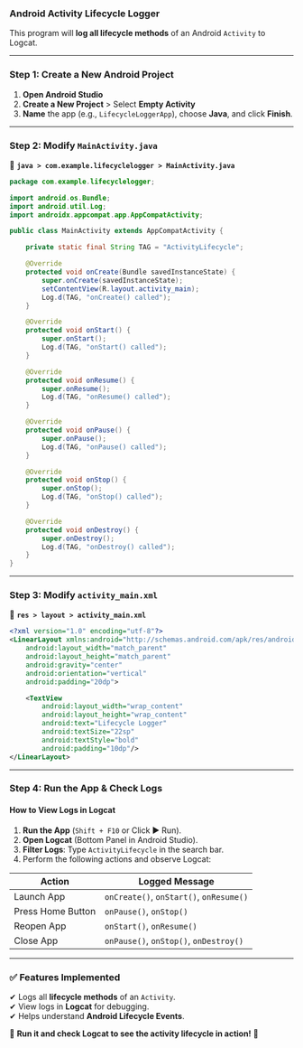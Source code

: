 ### **Android Activity Lifecycle Logger**
This program will **log all lifecycle methods** of an Android `Activity` to Logcat.

---

### **Step 1: Create a New Android Project**
1. **Open Android Studio**
2. **Create a New Project** > Select **Empty Activity**
3. **Name** the app (e.g., `LifecycleLoggerApp`), choose **Java**, and click **Finish**.

---

### **Step 2: Modify `MainActivity.java`**
📂 **`java > com.example.lifecyclelogger > MainActivity.java`**
```java
package com.example.lifecyclelogger;

import android.os.Bundle;
import android.util.Log;
import androidx.appcompat.app.AppCompatActivity;

public class MainActivity extends AppCompatActivity {

    private static final String TAG = "ActivityLifecycle";

    @Override
    protected void onCreate(Bundle savedInstanceState) {
        super.onCreate(savedInstanceState);
        setContentView(R.layout.activity_main);
        Log.d(TAG, "onCreate() called");
    }

    @Override
    protected void onStart() {
        super.onStart();
        Log.d(TAG, "onStart() called");
    }

    @Override
    protected void onResume() {
        super.onResume();
        Log.d(TAG, "onResume() called");
    }

    @Override
    protected void onPause() {
        super.onPause();
        Log.d(TAG, "onPause() called");
    }

    @Override
    protected void onStop() {
        super.onStop();
        Log.d(TAG, "onStop() called");
    }

    @Override
    protected void onDestroy() {
        super.onDestroy();
        Log.d(TAG, "onDestroy() called");
    }
}
```

---

### **Step 3: Modify `activity_main.xml`**
📂 **`res > layout > activity_main.xml`**
```xml
<?xml version="1.0" encoding="utf-8"?>
<LinearLayout xmlns:android="http://schemas.android.com/apk/res/android"
    android:layout_width="match_parent"
    android:layout_height="match_parent"
    android:gravity="center"
    android:orientation="vertical"
    android:padding="20dp">

    <TextView
        android:layout_width="wrap_content"
        android:layout_height="wrap_content"
        android:text="Lifecycle Logger"
        android:textSize="22sp"
        android:textStyle="bold"
        android:padding="10dp"/>
</LinearLayout>
```

---

### **Step 4: Run the App & Check Logs**
#### **How to View Logs in Logcat**
1. **Run the App** (`Shift + F10` or Click ▶ Run).
2. **Open Logcat** (Bottom Panel in Android Studio).
3. **Filter Logs**: Type `ActivityLifecycle` in the search bar.
4. Perform the following actions and observe Logcat:

| Action | Logged Message |
|--------|--------------|
| Launch App | `onCreate()`, `onStart()`, `onResume()` |
| Press Home Button | `onPause()`, `onStop()` |
| Reopen App | `onStart()`, `onResume()` |
| Close App | `onPause()`, `onStop()`, `onDestroy()` |

---

### ✅ **Features Implemented**
✔ Logs all **lifecycle methods** of an `Activity`.  
✔ View logs in **Logcat** for debugging.  
✔ Helps understand **Android Lifecycle Events**.  

🚀 **Run it and check Logcat to see the activity lifecycle in action!** 🎯
